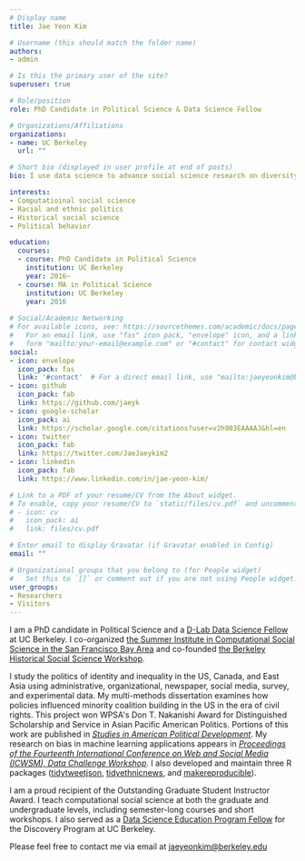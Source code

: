 ```yaml
---
# Display name
title: Jae Yeon Kim

# Username (this should match the folder name)
authors:
- admin

# Is this the primary user of the site?
superuser: true

# Role/position
role: PhD Candidate in Political Science & Data Science Fellow

# Organizations/Affiliations
organizations:
- name: UC Berkeley
  url: ""

# Short bio (displayed in user profile at end of posts)
bio: I use data science to advance social science research on diversity and inclusion.

interests:
- Computatioinal social science
- Racial and ethnic politics 
- Historical social science
- Political behavior 

education:
  courses:
  - course: PhD Candidate in Political Science
    institution: UC Berkeley
    year: 2016~ 
  - course: MA in Political Science
    institution: UC Berkeley
    year: 2016
    
# Social/Academic Networking
# For available icons, see: https://sourcethemes.com/academic/docs/page-builder/#icons
#   For an email link, use "fas" icon pack, "envelope" icon, and a link in the
#   form "mailto:your-email@example.com" or "#contact" for contact widget.
social:
- icon: envelope
  icon_pack: fas
  link: '#contact'  # For a direct email link, use "mailto:jaeyeonkim@berkeley.edu".
- icon: github
  icon_pack: fab
  link: https://github.com/jaeyk
- icon: google-scholar
  icon_pack: ai
  link: https://scholar.google.com/citations?user=v2h903EAAAAJ&hl=en
- icon: twitter
  icon_pack: fab
  link: https://twitter.com/JaeJaeykim2
- icon: linkedin 
  icon_pack: fab 
  link: https://www.linkedin.com/in/jae-yeon-kim/

# Link to a PDF of your resume/CV from the About widget.
# To enable, copy your resume/CV to `static/files/cv.pdf` and uncomment the lines below.
# - icon: cv
#   icon_pack: ai
#   link: files/cv.pdf

# Enter email to display Gravatar (if Gravatar enabled in Config)
email: ""

# Organizational groups that you belong to (for People widget)
#   Set this to `[]` or comment out if you are not using People widget.
user_groups:
- Researchers
- Visitors
---
```


I am a PhD candidate in Political Science and a [D-Lab Data Science Fellow](https://dlab.berkeley.edu/people/jae-yeon-kim) at UC Berkeley. I co-organized [the Summer Institute in Computational Social Science in the San Francisco Bay Area](https://compsocialscience.github.io/summer-institute/2020/bay_area/) and co-founded [the Berkeley Historical Social Science Workshop](https://github.com/jaeyk/hssw).

I study the politics of identity and inequality in the US, Canada, and East Asia using administrative, organizational, newspaper, social media, survey, and experimental data. My multi-methods dissertation examines how policies influenced minority coalition building in the US in the era of civil rights. This project won WPSA's Don T. Nakanishi Award for Distinguished Scholarship and Service in Asian Pacific American Politics. Portions of this work are published in [*Studies in American Political Development*](https://www.cambridge.org/core/journals/studies-in-american-political-development/article/racism-is-not-enough-minority-coalition-building-in-san-francisco-seattle-and-vancouver/7557642023E744D2E0FA68D800C8E08E/share/acc3d5f2d658e9ab2b3af76a69ab40dd510702c8). My research on bias in machine learning applications appears in [*Proceedings of the Fourteenth International Conference on Web and Social Media (ICWSM), Data Challenge Workshop*](https://arxiv.org/abs/2005.05921). I also developed and maintain three R packages ([tidytweetjson](https://github.com/jaeyk/tidytweetjson), [tidyethnicnews](https://github.com/jaeyk/tidyethnicnews), and [makereproducible](https://github.com/jaeyk/makereproducible)).

I am a proud recipient of the Outstanding Graduate Student Instructor Award. I teach computational social science at both the graduate and undergraduate levels, including semester-long courses and short workshops. I also served as a [Data Science Education Program Fellow](https://ocean.sagepub.com/blog/skills/5-principles-to-get-undergraduates-involved-in-real-world-data-science-projects) for the Discovery Program at UC Berkeley.  

Please feel free to contact me via email at [jaeyeonkim@berkeley.edu](mailto:jaeyeonkim@berkeley.edu)

